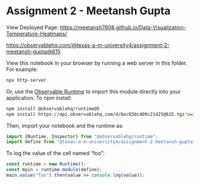 # Assignment 2 - Meetansh Gupta

View Deployed Page: https://meetansh7608.github.io/Data-Visualization-Temperature-Heatmaps/

https://observablehq.com/@texas-a-m-university4/assignment-2-meetansh-gupta@615

View this notebook in your browser by running a web server in this folder. For
example:

~~~sh
npx http-server
~~~

Or, use the [Observable Runtime](https://github.com/observablehq/runtime) to
import this module directly into your application. To npm install:

~~~sh
npm install @observablehq/runtime@5
npm install https://api.observablehq.com/d/8ec65bcd09c21425@615.tgz?v=3
~~~

Then, import your notebook and the runtime as:

~~~js
import {Runtime, Inspector} from "@observablehq/runtime";
import define from "@texas-a-m-university4/assignment-2-meetansh-gupta";
~~~

To log the value of the cell named “foo”:

~~~js
const runtime = new Runtime();
const main = runtime.module(define);
main.value("foo").then(value => console.log(value));
~~~
